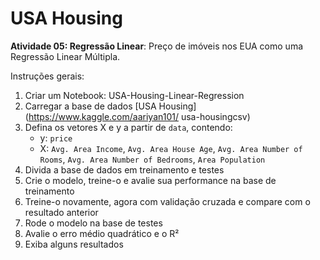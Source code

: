 # USA Housing

**Atividade 05: Regressão Linear**: Preço de imóveis nos EUA como uma Regressão Linear Múltipla.

Instruções gerais:

1. Criar um Notebook: USA-Housing-Linear-Regression
2. Carregar a base de dados [USA Housing](https://www.kaggle.com/aariyan101/ usa-housingcsv)
3. Defina os vetores X e y a partir de `data`, contendo:
   - y: `price`
   - X: `Avg. Area Income`, `Avg. Area House Age`, `Avg. Area Number of Rooms`, `Avg. Area Number of Bedrooms`, `Area Population`
4. Divida a base de dados em treinamento e testes
5. Crie o modelo, treine-o e avalie sua performance na base de treinamento
6. Treine-o novamente, agora com validação cruzada e compare com o resultado anterior
7. Rode o modelo na base de testes
8. Avalie o erro médio quadrático e o R²
9. Exiba alguns resultados
